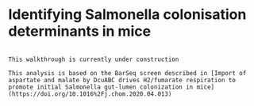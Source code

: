 # Identifying Salmonella colonisation determinants in mice

```{warning}

This walkthrough is currently under construction

```

```{note}
This analysis is based on the BarSeq screen described in [Import of aspartate and malate by DcuABC drives H2/fumarate respiration to promote initial Salmonella gut-lumen colonization in mice](https://doi.org/10.1016%2Fj.chom.2020.04.013)
```